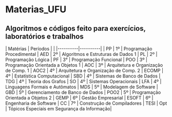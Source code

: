 # Materias_UFU
## Algoritmos e códigos feito para exercícios, laboratórios e trabalhos

| Matérias | Períodos | |
|----------|----------|
| PP       | 1º       | Programação Procedimental
| AED      | 2º       | Algoritmos e Estruturas de Dados 1
| PL       | 2º       | Programação Lógica
| PF       | 3°       | Programação Funcional
| POO      | 3º       | Programação Orientada a Objetos 1
| AOC      | 3º       | Arquitetura e Organização de Comp. 1
| AOC2     | 4º       | Arquitetura e Organização de Comp. 2
| ECOMP    | 4º       | Estatística Computacional
| SBD      | 4º       | Sistemas de Banco de Dados
| TDG      | 4º       | Teoria dos Grafos
| SO       | 4º       | Sistemas Operacionais
| LFA      | 4º       | Linguagens Formais e Autômatos
| MDS      | 5º       | Modelagem de Software
| GBD      | 5º       | Gerenciamento de Banco de Dados
| POO2     | 5º       | Programação Orientada a Objetos 2
| GEMP     | 6º       | Gestão Empresarial
| ESOFT    | 6º       | Engenharia de Software
| CC	   | 7º       | Construção de Compiladores
| TESI     | Opt      | Tópicos Especiais em Segurança da Informação|